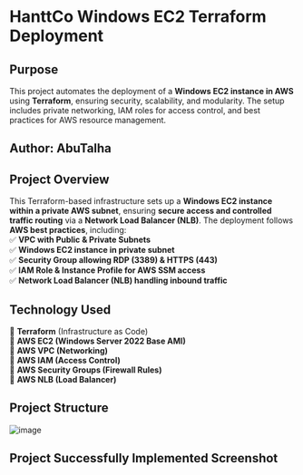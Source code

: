 # HanttCo Windows EC2 Terraform Deployment

## Purpose  
This project automates the deployment of a **Windows EC2 instance in AWS** using **Terraform**, ensuring security, scalability, and modularity. The setup includes private networking, IAM roles for access control, and best practices for AWS resource management.

## Author: AbuTalha  

## Project Overview  
This Terraform-based infrastructure sets up a **Windows EC2 instance within a private AWS subnet**, ensuring **secure access and controlled traffic routing** via a **Network Load Balancer (NLB)**. The deployment follows **AWS best practices**, including:  
✅ **VPC with Public & Private Subnets**  
✅ **Windows EC2 instance in private subnet**  
✅ **Security Group allowing RDP (3389) & HTTPS (443)**  
✅ **IAM Role & Instance Profile for AWS SSM access**  
✅ **Network Load Balancer (NLB) handling inbound traffic**  

## Technology Used
🔹 **Terraform** (Infrastructure as Code)  
🔹 **AWS EC2 (Windows Server 2022 Base AMI)**  
🔹 **AWS VPC (Networking)**  
🔹 **AWS IAM (Access Control)**  
🔹 **AWS Security Groups (Firewall Rules)**  
🔹 **AWS NLB (Load Balancer)**  

## Project Structure
![image](https://github.com/user-attachments/assets/1ce3308f-d458-4827-b1c3-a0f1bf8f4e62)

## Project Successfully Implemented Screenshot
